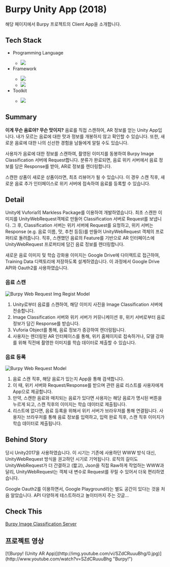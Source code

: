 <h1>Burpy Unity App (2018)</h1>
<p>해당 페이지에서 Burpy 프로젝트의 Client App을 소개합니다.</p>

<h2>Tech Stack</h2>
<ul>
  <li>Programming Language</li>
  <ul>
    <li><img src="https://img.shields.io/badge/C Sharp-239120?style=flat-square&logo=c-sharp&logoColor=white"/></li>
  </ul>
  <li>Framework</li>
  <ul>
    <li><img src="https://img.shields.io/badge/Vuforia-000000?style=flat-square&logo=Unity&logoColor=white"/></li>
    <li><img src="https://img.shields.io/badge/Android-3ddc84?style=flat-square&logo=Android&logoColor=white"/></li></li>
  </ul>
  <li>Toolkit</li>
  <ul>
    <li><img src="https://img.shields.io/badge/Unity-000000?style=flat-square&logo=Unity&logoColor=white"/></li>
  </ul>
</ul>

<h2>Summary</h2>
<p><b>이게 무슨 음료야? 무슨 맛이지?</b> 음료를 직접 스캔하여, AR 정보를 얻는 Unity App입니다. 내가 모르는 음료에 대한 맛과 정보를 개봉하지 않고 확인할 수 있습니다. 또한, 새로운 음료에 대한 나의 신선한 경험을 남들에게 알릴 수도 있습니다.</p>
<p>사용자가 음료에 대한 정보를 스캔하여, 촬영된 이미지를 동봉하여 Burpy Image Classification 서버에 Request합니다. 분류가 완료되면, 음료 위키 서버에서 음료 정보를 담은 Response를 받아, AR로 정보를 렌더링합니다.</p>
<p>스캔한 상품이 새로운 상품이라면, 최초 리뷰어가 될 수 있습니다. 이 경우 스캔 직후, 새로운 음료 추가 인터페이스로 위키 서버에 접속하여 음료를 등록할 수 있습니다.</p>

<h2>Detail</h2>
<p>Unity에 Vuforia의 Markless Package를 이용하여 개발하였습니다. 최초 스캔한 이미지를 UnityWebRequest객체로 만들어 Classification 서버로 Request를 보냅니다. 그 후, Classification 서버는 위키 서버에 Request를 요청하고, 위키 서버는 Response (e.g. 음료 이름, 맛, 추천 등등)를 만들어 UnityWebRequest 객체의 프로퍼티로 돌려줍니다. 직후, 스캔했던 음료의 Feature를 기반으로 AR 인터페이스에 UnityWebRequest 프로퍼티에 담긴 음료 정보를 렌더링합니다.</p>
<p>새로운 음료 이미지 및 학습 강화용 이미지는 Google Drive에 다이렉트로 접근하여, Training Data 디렉토리에 저장하도록 설계하였습니다. 이 과정에서 Google Drive API와 Oauth2를 사용하였습니다.

<h3>음료 스캔</h3>

![Burpy Web Request Img Regist Model](https://user-images.githubusercontent.com/30020288/115040355-50442800-9f0c-11eb-8be4-e726e6cad2f6.png)

<ol>
  <li>Unity로부터 음료를 스캔하여, 해당 이미지 사진을 Image Classification 서버에 전송합니다.</li>
  <li>Image Classification 서버와 위키 서버가 커뮤니케이션 후, 위키 서버로부터 음료 정보가 담긴 Response를 받습니다.</li>
  <li>Vuforia Object를 통해, 음료 정보가 증강하여 렌더링됩니다.</li>
  <li>사용자는 렌더링된 AR 인터페이스를 통해, 위키 홈페이지로 접속하거나, 모델 강화를 위해 직전에 촬영한 이미지를 학습 데이터로 제출할 수 있습니다.</li>
</ol>

<h3>음료 등록</h3>

![Burpy Web Request Model](https://user-images.githubusercontent.com/30020288/115040366-52a68200-9f0c-11eb-86ab-9a30c763a08c.png)

<ol>
  <li>음료 스캔 직후, 해당 음료가 있는지 App을 통해 검색합니다.</li>
  <li>이 때, 위키 서버와 Request/Response를 받으며 관련 음료 리스트를 사용자에게 App으로 제공합니다.</li>
  <li>만약, 스캔한 음료와 매치되는 음료가 있다면 사용자는 해당 음료가 명시된 버튼을 누르게 되고, 스캔 직후의 이미지는 학습 데이터로 제출됩니다.</li>
  <li>리스트에 없다면, 음료 등록을 위해서 위키 서버가 브라우저를 통해 연결됩니다. 사용자는 브라우저를 통해 음료 정보를 입력하고, 입력 완료 직후, 스캔 직후 이미지가 학습 데이터로 제출됩니다.</li>
</ol>

<h2>Behind Story</h2>
<p>당시 Unity2017을 사용하였습니다. 이 시기는 기존에 사용하던 WWW 방식 대신, UnityWebRequest 방식을 권고하던 시기로 기억됩니다. 로직의 길이도 UnityWebRequest가 더 간결하고 (짧고), Json을 직접 Raw하게 작업하는 WWW과 달리, UnityWebRequest는 객체 내 변수로 Request를 꾸릴 수 있어서 더욱 편리하였습니다.</p>
<p>Google Oauth2를 이용하면서, Google Playground라는 별도 공간이 있다는 것을 처음 알았습니다. API 다양하게 테스트하라고 놀이터까지 주는 갓글...</p>

<h2>Check This</h2>
<a href="https://github.com/boosilguy/BurpyICHeroku">Burpy Image Classification Server</a>

<h2>프로젝트 영상</h2>
[![Burpy! (Unity AR App)](http://img.youtube.com/vi/SZdCRuuuBhg/0.jpg)](http://www.youtube.com/watch?v=SZdCRuuuBhg "Burpy!")

